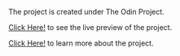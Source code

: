 The project is created under The Odin Project.

[Click Here!](https://thesudeshdas.github.io/etch-a-sketch/) to see the live preview of the project.

[Click Here!](https://www.theodinproject.com/courses/web-development-101/lessons/etch-a-sketch-project) to learn more about the project.
